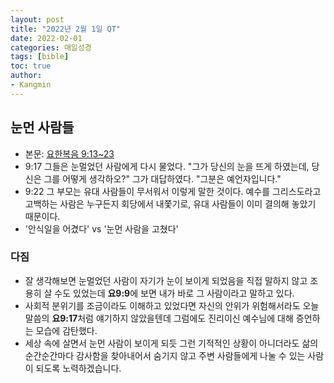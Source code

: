 ```yaml
---
layout: post
title: "2022년 2월 1일 QT"
date: 2022-02-01
categories: 매일성경
tags: [bible]
toc: true
author:
- Kangmin
---
```


## 눈먼 사람들
- 본문: [요한복음 9:13~23](https://www.bskorea.or.kr/bible/korbibReadpage.php?version=SAENEW&book=jhn&chap=9&sec=13&cVersion=&fontSize=15px&fontWeight=normal#focus)
- 9:17 그들은 눈멀었던 사람에게 다시 물었다. "그가 당신의 눈을 뜨게 하였는데, 당신은 그를 어떻게 생각하오?" 그가 대답하였다. "그분은 예언자입니다."
- 9:22 그 부모는 유대 사람들이 무서워서 이렇게 말한 것이다. 예수를 그리스도라고 고백하는 사람은 누구든지 회당에서 내쫓기로, 유대 사람들이 이미 결의해 놓았기 때문이다.
- '안식일을 어겼다' vs '눈먼 사람을 고쳤다'

### 다짐
- 잘 생각해보면 눈멀었던 사람이 자기가 눈이 보이게 되었음을 직접 말하지 않고 조용히 살 수도 있었는데 **요9:9**에 보면 내가 바로 그 사람이라고 말하고 있다.
- 사회적 분위기를 조금이라도 이해하고 있었다면 자신의 안위가 위험해서라도 오늘 말씀의 **요9:17**처럼 얘기하지 않았을텐데 그럼에도 진리이신 예수님에 대해 증언하는 모습에 감탄했다.
- 세상 속에 살면서 눈먼 사람이 보이게 되듯 그런 기적적인 상황이 아니더라도 삶의 순간순간마다 감사함을 찾아내어서 숨기지 않고 주변 사람들에게 나눌 수 있는 사람이 되도록 노력하겠습니다.
